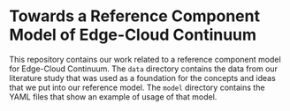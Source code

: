 # Towards a Reference Component Model of Edge-Cloud Continuum

This repository contains our work related to a reference component model for Edge-Cloud Continuum. The `data` directory contains the data from our literature study that was used as a foundation for the concepts and ideas that we put into our reference model. The `model` directory contains the YAML files that show an example of usage of that model.  